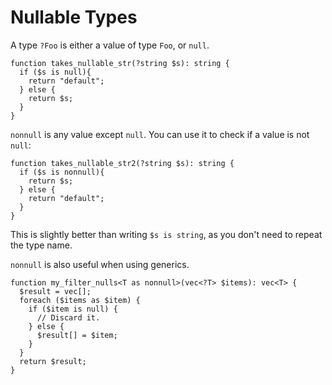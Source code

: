 # Nullable Types

A type `?Foo` is either a value of type `Foo`, or `null`.

``` Hack
function takes_nullable_str(?string $s): string {
  if ($s is null){
    return "default";
  } else {
    return $s;
  }
}
```

`nonnull` is any value except `null`. You can use it to check if a
value is not `null`:

``` Hack
function takes_nullable_str2(?string $s): string {
  if ($s is nonnull){
    return $s;
  } else {
    return "default";
  }
}
```

This is slightly better than writing `$s is string`, as you don't need
to repeat the type name.

`nonnull` is also useful when using generics.

``` Hack
function my_filter_nulls<T as nonnull>(vec<?T> $items): vec<T> {
  $result = vec[];
  foreach ($items as $item) {
    if ($item is null) {
      // Discard it.
    } else {
      $result[] = $item;
    }
  }
  return $result;
}
```
